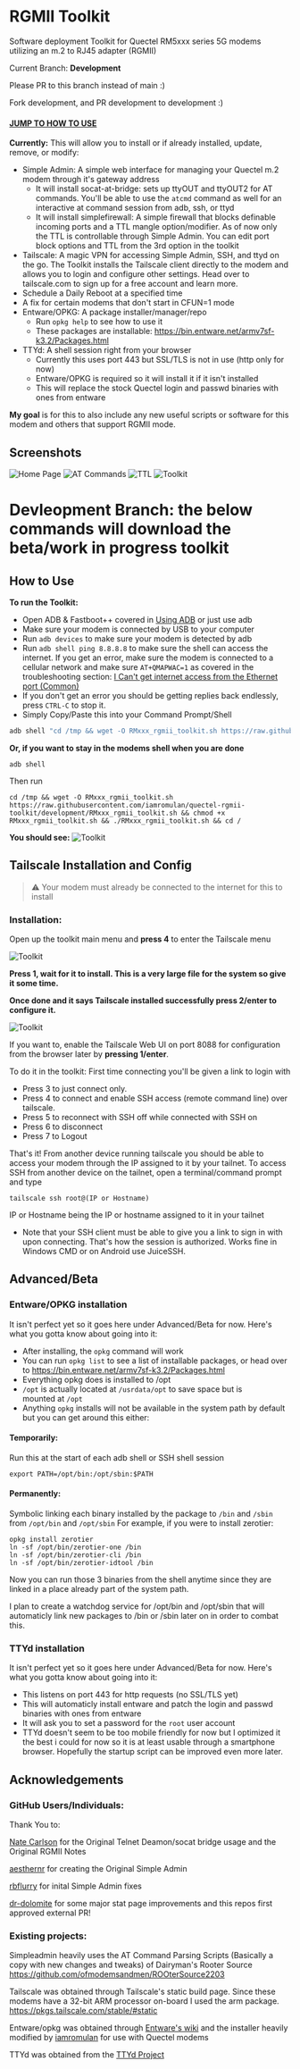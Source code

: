 # RGMII Toolkit
Software deployment Toolkit for Quectel RM5xxx series 5G modems utilizing an m.2 to RJ45 adapter (RGMII)

Current Branch: **Development**

Please PR to this branch instead of main :)

Fork development, and PR development to development :)



#### [JUMP TO HOW TO USE](#how-to-use)
**Currently:** This will allow you to install or if already installed, update, remove, or modify:
 - Simple Admin: A simple web interface for managing your Quectel m.2 modem through it's gateway address
	 - It will install socat-at-bridge: sets up ttyOUT and ttyOUT2 for AT commands. You'll be able to use the `atcmd` command as well for an interactive at command session from adb, ssh, or ttyd
	 - It will install simplefirewall: A simple firewall that blocks definable incoming ports and a TTL mangle option/modifier. As of now only the TTL is controllable through Simple Admin. You can edit port block options and TTL from the 3rd option in the toolkit
 - Tailscale: A magic VPN for accessing Simple Admin, SSH, and ttyd on the go. The Toolkit installs the Tailscale client directly to the modem and allows you to login and configure other settings. Head over to tailscale.com to sign up for a free account and learn more.
 - Schedule a Daily Reboot at a specified time
 - A fix for certain modems that don't start in CFUN=1 mode
 - Entware/OPKG: A package installer/manager/repo
	- Run `opkg help` to see how to use it
	- These packages are installable: https://bin.entware.net/armv7sf-k3.2/Packages.html
 - TTYd: A shell session right from your browser
	 - Currently this uses port 443 but SSL/TLS is not in use (http only for now)
	 - Entware/OPKG is required so it will install it if it isn't installed
	 - This will replace the stock Quectel login and passwd binaries with ones from entware

  

**My goal** is for this to also include any new useful scripts or software for this modem and others that support RGMII mode.
## Screenshots

![Home Page](https://github.com/iamromulan/quectel-rgmii-configuration-notes/blob/main/images/iamromulansimpleindex.png?raw=true)
![AT Commands](https://github.com/iamromulan/quectel-rgmii-configuration-notes/blob/main/images/iamromulanatcommands.png?raw=true)
![TTL](https://github.com/iamromulan/quectel-rgmii-configuration-notes/blob/main/images/iamromulansimpleTTL.png?raw=true)
![Toolkit](https://github.com/iamromulan/quectel-rgmii-configuration-notes/blob/main/images/iamromulantoolkit.png?raw=true)

# Devleopment Branch: the below commands will download the beta/work in progress toolkit 

## How to Use
**To run the Toolkit:**
 - Open ADB & Fastboot++ covered in [Using ADB](https://github.com/iamromulan/quectel-rgmii-configuration-notes?tab=readme-ov-file#unlocking-and-using-adb) or just use adb
 - Make sure your modem is connected by USB to your computer
 - Run `adb devices` to make sure your modem is detected by adb
 - Run `adb shell ping 8.8.8.8` to make sure the shell can access the internet. If you get an error, make sure the modem is connected to a cellular network and make sure `AT+QMAPWAC=1` as covered in the troubleshooting section: [I Can't get internet access from the Ethernet port (Common)](https://github.com/iamromulan/quectel-rgmii-configuration-notes/tree/main?tab=readme-ov-file#i-cant-get-internet-access-from-the-ethernet-port-common)
 - If you don't get an error you should be getting replies back endlessly, press `CTRL-C` to stop it.
 - Simply Copy/Paste this into your Command Prompt/Shell 
```bash
adb shell "cd /tmp && wget -O RMxxx_rgmii_toolkit.sh https://raw.githubusercontent.com/iamromulan/quectel-rgmii-toolkit/development/RMxxx_rgmii_toolkit.sh && chmod +x RMxxx_rgmii_toolkit.sh && ./RMxxx_rgmii_toolkit.sh" && cd /
```

**Or, if you want to stay in the modems shell when you are done**

```
adb shell
```
Then run
```
cd /tmp && wget -O RMxxx_rgmii_toolkit.sh https://raw.githubusercontent.com/iamromulan/quectel-rgmii-toolkit/development/RMxxx_rgmii_toolkit.sh && chmod +x RMxxx_rgmii_toolkit.sh && ./RMxxx_rgmii_toolkit.sh && cd /
```
**You should see:**
![Toolkit](https://github.com/iamromulan/quectel-rgmii-configuration-notes/blob/main/images/iamromulantoolkit.png?raw=true)

## Tailscale Installation and Config

> :warning: Your modem must already be connected to the internet for this to install
### Installation:
Open up the toolkit main menu and **press 4** to enter the Tailscale menu

![Toolkit](https://github.com/iamromulan/quectel-rgmii-configuration-notes/blob/main/images/tailscalemenu.png?raw=true)

**Press 1, wait for it to install. This is a very large file for the system so give it some time.**

**Once done and it says Tailscale installed successfully press 2/enter to configure it.**

![Toolkit](https://github.com/iamromulan/quectel-rgmii-configuration-notes/blob/main/images/tailscaleconfig.png?raw=true)

If you want to, enable the Tailscale Web UI on port 8088 for configuration from the browser later by **pressing 1/enter**.

To do it in the toolkit:
First time connecting you'll be given a link to login with
 - Press 3 to just connect only.
 - Press 4 to connect and enable SSH access (remote command line) over tailscale.
 - Press 5 to reconnect with SSH off while connected with SSH on
 - Press 6 to disconnect
 - Press 7 to Logout

That's it! From another device running tailscale you should be able to access your modem through the IP assigned to it by your tailnet. To access SSH from another device on the tailnet, open a terminal/command prompt and type

    tailscale ssh root@(IP or Hostname)
IP or Hostname being the IP or hostname assigned to it in your tailnet

 - Note that your SSH client must be able to give you a link to sign in with upon connecting. That's how the session is authorized. Works fine in Windows CMD or on Android use JuiceSSH.
## Advanced/Beta

### Entware/OPKG installation


It isn't perfect yet so it goes here under Advanced/Beta for now. 
Here's what you gotta know about going into it:

 - After installing, the `opkg` command will work
 - You can run `opkg list` to see a list of installable packages, or head over to  https://bin.entware.net/armv7sf-k3.2/Packages.html
 - Everything opkg does is installed to /opt
 - `/opt` is actually located at `/usrdata/opt` to save space but is   
   mounted at `/opt`
 - Anything `opkg` installs will not be available in the system path by 
   default but you can get around this either:

#### Temporarily:
 Run this at the start of each adb shell or SSH shell session

    export PATH=/opt/bin:/opt/sbin:$PATH

#### Permanently:
Symbolic linking each binary installed by the package to `/bin` and `/sbin` from `/opt/bin` and `/opt/sbin`
For example, if you were to install zerotier:

    opkg install zerotier
    ln -sf /opt/bin/zerotier-one /bin
    ln -sf /opt/bin/zerotier-cli /bin
    ln -sf /opt/bin/zerotier-idtool /bin

Now you can run those 3 binaries from the shell anytime since they are linked in a place already part of the system path.

I plan to create a watchdog service for /opt/bin and /opt/sbin that will automaticly link new packages to /bin or /sbin later on in order to combat this.

### TTYd installation

It isn't perfect yet so it goes here under Advanced/Beta for now. 
Here's what you gotta know about going into it:

 - This listens on port 443 for http requests (no SSL/TLS yet)
 - This will automaticly install entware and patch the login and passwd binaries with ones from entware
 - It will ask you to set a password for the `root` user account
 - TTYd doesn't seem to be too mobile friendly for now but I optimized it the best i could for now so it is at least usable through a smartphone browser. Hopefully the startup script can be improved even more later. 

## Acknowledgements
### GitHub Users/Individuals:
Thank You to: 

[Nate Carlson](https://github.com/natecarlson) for the Original Telnet Deamon/socat bridge usage and the Original RGMII Notes

[aesthernr](https://github.com/aesthernr)  for creating the Original Simple Admin

[rbflurry](https://github.com/rbflurry/) for inital Simple Admin fixes

[dr-dolomite](https://github.com/dr-dolomite) for some major stat page improvements and this repos first approved external PR!

### Existing projects:
Simpleadmin heavily uses the AT Command Parsing Scripts (Basically a copy with new changes and tweaks) of Dairyman's Rooter Source https://github.com/ofmodemsandmen/ROOterSource2203

Tailscale was obtained through Tailscale's static build page. Since these modems have a 32-bit ARM processor on-board I used the arm package. https://pkgs.tailscale.com/stable/#static

Entware/opkg was obtained through [Entware's wiki](https://github.com/Entware/Entware/wiki/Alternative-install-vs-standard) and the installer heavily modified by [iamromulan](https://github.com/iamromulan) for use with Quectel modems

TTYd was obtained from the [TTYd Project](https://github.com/tsl0922/ttyd)
